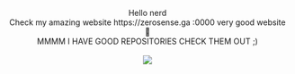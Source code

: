 <p align="center">
  Hello nerd<br>
Check my amazing website https://zerosense.ga :0000 very good website 💯<br>
  MMMM I HAVE GOOD REPOSITORIES CHECK THEM OUT ;)
  <br>
  <br>
<img src="https://pays.host/uploads/c0d9ce1d-543f-4a2c-8602-d769ab3ff61e/Ym7wrT52.png?__cf_chl_captcha_tk__=e7d0a8efe9a89165491dbffc7d815fb9a0d7ab98-1615986672-0-ATbnP0gSzxf8QfxbO3kynqicWzAdqIKcHxvcTV9pxpnoFs5oMFQrt6K8q_7EbXK_Hru-7NzDHVJCJAo3-yDoYggP6MgR6_ZoFAExd2sYzyAnAaau0lNlJ3SfB7ftGTNbyFVlel37woSnwZl3LsxOzQfbzgOy0hNkDJ8jdeom-OdMaqiDHs0GRjZK5zPvo-qzZ46FYUWtamXCe50_c_Lc96_YW0auh_IYXL-3ZDlyanMwCmoHY_kWuyEEvsmoc8b4V7qQ06m232l8yO2jLRT5-crW59oSE6ihzhYPDkzH_isizvT1WZKlInTIYYXYm_iPHdWCvpEk6pW_Od1yTFKhSqwS9LX4A6fnSCuqZwt1lbuNFZe4PYDZJrJ5wIBvSTxLcgcDPBooBSBFOyWnT4chSiliMaO0N98X8uPAZz6s6ygpERhQZiDoO4sq2Dk60JkY_oxZ4K_D8DcnJVaSk2p1ycaqhBG566jLjALxS_ehecTFmOxVe443Vl223dlKTvEb-IrYZyfwVNQ7HNev_s5e_0KcZ84ioWEoexk8CloKaPRJvXaOy_-L4BAvJjR2FNBBF58IIPoLK4-oRsurkjDmp9BhhkYrVB9XMIBkMlMakKaOg46o9cS7eDBYk4z2JoPEbtThmVAOSRJm-l5n_U2lIrWOH2HAcE_Y25YSpsgXE1Nz>"
<br>
<br>
</p>
